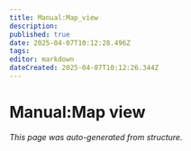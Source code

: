 ```yaml
---
title: Manual:Map_view
description: 
published: true
date: 2025-04-07T10:12:28.496Z
tags: 
editor: markdown
dateCreated: 2025-04-07T10:12:26.344Z
---
```


# Manual:Map view

*This page was auto-generated from structure.*